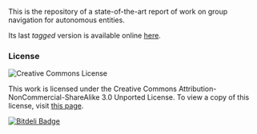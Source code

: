 This is the repository of a state-of-the-art report of work on group navigation for autonomous entities.

Its last *tagged* version is available online [here](http://www.crowdscontrol.net/group-navigation-state-of-the-art-report/).

### License ###

![Creative Commons License](http://i.creativecommons.org/l/by-nc-sa/3.0/88x31.png)

This work is licensed under the Creative Commons Attribution-NonCommercial-ShareAlike 3.0 Unported License. 
To view a copy of this license, visit [this page](http://creativecommons.org/licenses/by-nc-sa/3.0/).

[![Bitdeli Badge](https://d2weczhvl823v0.cloudfront.net/cloderic/group-navigation-state-of-the-art-report/trend.png)](https://bitdeli.com/free "Bitdeli Badge")

